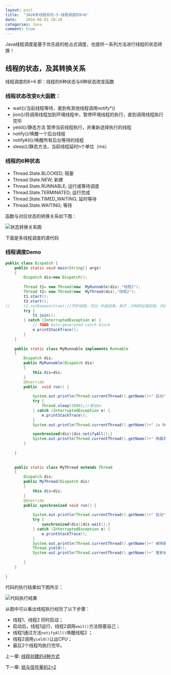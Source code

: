 ```yaml
---
layout: post
title:  "JAVA多线程系列-5-线程调度的6+6"
date:    2016-06-01 20:20
categories: Java
comment: true
---
```


Java线程调度是基于优先级的抢占式调度，也提供一系列方法进行线程的状态转换！

## 线程的状态，及其转换关系

线程调度的6+6 
即：线程的6种状态与6种状态改变函数

### 线程状态改变6大函数：

 * wait()/当前线程等待，直到有其他线程调用notify*()
 * jion()/将调用线程加到环境线程中，暂停环境线程的执行，直到调用线程执行完毕
 * yeild()/静态方法  暂停当前线程执行，并重新选择执行的线程
 * notify()/唤醒一个后台线程
 * notifyAll()/唤醒所有后台等待的线程
 * sleep()/静态方法，当前线程延时n个单位（ms）


### 线程的6种状态

 * Thread.State.BLOCKED;	阻塞
 * Thread.State.NEW;		新建
 * Thread.State.RUNNABLE;	运行或等待调度
 * Thread.State.TERMINATED;	运行完成
 * Thread.State.TIMED_WAITING;	延时等待
 * Thread.State.WAITING;	等待

函数与对应状态的转换关系如下图：

![状态转换关系图](https://github.com/xnzaa/xnzaa.github.io/raw/master/_images/Java%E5%A4%9A%E7%BA%BF%E7%A8%8B/ThreadStatus.jpg)

下面是多线程调度的源代码

### 线程调度Demo

```Java
public class Dispatch {
	public static void main(String[] args)
	{
		Dispatch dis=new Dispatch();
		
		Thread t1= new Thread(new  MyRunnable(dis),"线程1");
		Thread t2= new Thread(new  MyThread(dis),"线程2");
		t1.start();
		t2.start();
//		t2.setDaemon(true);//守护线程，可以 中途结束。例子：JVM的垃圾回收、内存管理等线程都是守护线程
		try {
			t1.join();
		} catch (InterruptedException e) {
			// TODO Auto-generated catch block
			e.printStackTrace();
		}
	}
	
	public static class MyRunnable implements Runnable
	{
		Dispatch dis;
		public MyRunnable(Dispatch dis)
		{
			this.dis=dis;
		}
		@Override
		public  void run() {
			
			System.out.println(Thread.currentThread().getName()+" 启动");
			try {
				Thread.sleep(2000);//单位ms
			} catch (InterruptedException e) {
				e.printStackTrace();
			}
			System.out.println(Thread.currentThread().getName()+" is Running");

			synchronized(dis){dis.notifyAll();}
			System.out.println(Thread.currentThread().getName()+" 唤醒其他线程");
		}
		
	}
	
	
	public static class MyThread extends Thread
	{
		Dispatch dis;
		public MyThread(Dispatch dis)
		{
			this.dis=dis;
		}
		@Override
		public synchronized void run() {
			
			System.out.println(Thread.currentThread().getName()+" 启动");
			try {
				synchronized(dis){dis.wait();}
			} catch (InterruptedException e) {
				e.printStackTrace();
			}
			System.out.println(Thread.currentThread().getName()+" 被唤醒");
			Thread.yield();
			System.out.println(Thread.currentThread().getName()+" 重新被调度");
			
		}
	}
	
}
```

代码的执行结果如下图所示：

![代码执行结果](https://github.com/xnzaa/xnzaa.github.io/raw/master/_images/Java%E5%A4%9A%E7%BA%BF%E7%A8%8B/%E8%BF%9B%E7%A8%8B%E8%B0%83%E5%BA%A6.jpg)

从图中可以看出线程执行经历了以下步骤：
 * 线程1、线程2 同时启动；
 * 启动后，线程1运行，线程2调用`wait()`方法阻塞自己；
 * 线程1通过方法`notifyAll()`唤醒线程2 ；
 * 线程2调用`yield()`让出CPU；
 * 最后2个线程均执行完毕。



上一章: [线程创建的4种方式](http://xnzaa.github.io/2016/05/25/JAVA%E5%A4%9A%E7%BA%BF%E7%A8%8B%E7%B3%BB%E5%88%97-4-%E7%BA%BF%E7%A8%8B%E5%88%9B%E5%BB%BA%E7%9A%844%E7%A7%8D%E6%96%B9%E5%BC%8F/)


下一章: [锁与信号量的2+2](http://xnzaa.github.io/2016/06/03/JAVA%E5%A4%9A%E7%BA%BF%E7%A8%8B%E7%B3%BB%E5%88%97-6-%E9%94%81%E4%B8%8E%E4%BF%A1%E5%8F%B7%E9%87%8F%E7%9A%842+2/)

